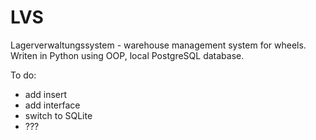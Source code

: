 # LVS
Lagerverwaltungssystem - warehouse management system for wheels. Writen in Python using OOP, local PostgreSQL database.

To do:
- add insert
- add interface
- switch to SQLite
- ???
